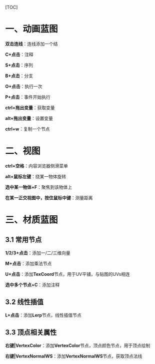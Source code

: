 [TOC]

# 一、动画蓝图

**双击连线**：连线添加一个结

**C+点击**：注释

**S+点击**：序列

**B+点击**：分支

**O+点击**：执行一次

**P+点击**：事件开始执行

**ctrl+拖出变量**：获取变量

**alt+拖出变量**：设置变量

**ctrl+w**：复制一个节点

# 二、视图

**ctrl+空格**：内容浏览器侧滑菜单

**alt+鼠标左键**：绕某一物体旋转

**选中某一物体+F**：聚焦到该物体上

**在某一正交视图中，按住鼠标中键**：测量距离

# 三、材质蓝图

## 3.1	常用节点

**1/2/3+点击**：添加一/二/三维向量

**M+点击**：添加乘法节点

**U+点击**：添加**TexCoord**节点，用于UV平铺，与贴图的UVs相连

**选中多个节点+C**：添加注释

## 3.2	线性插值

**L+点击**：添加**Lerp**节点，线性插值节点

## 3.3	顶点相关属性

**右键|VertexColor**：添加**VertexColor**节点，顶点颜色节点，用于顶点绘制

**右键|VertexNormalWS**：添加**VertexNormalWS**节点，获取顶点法线